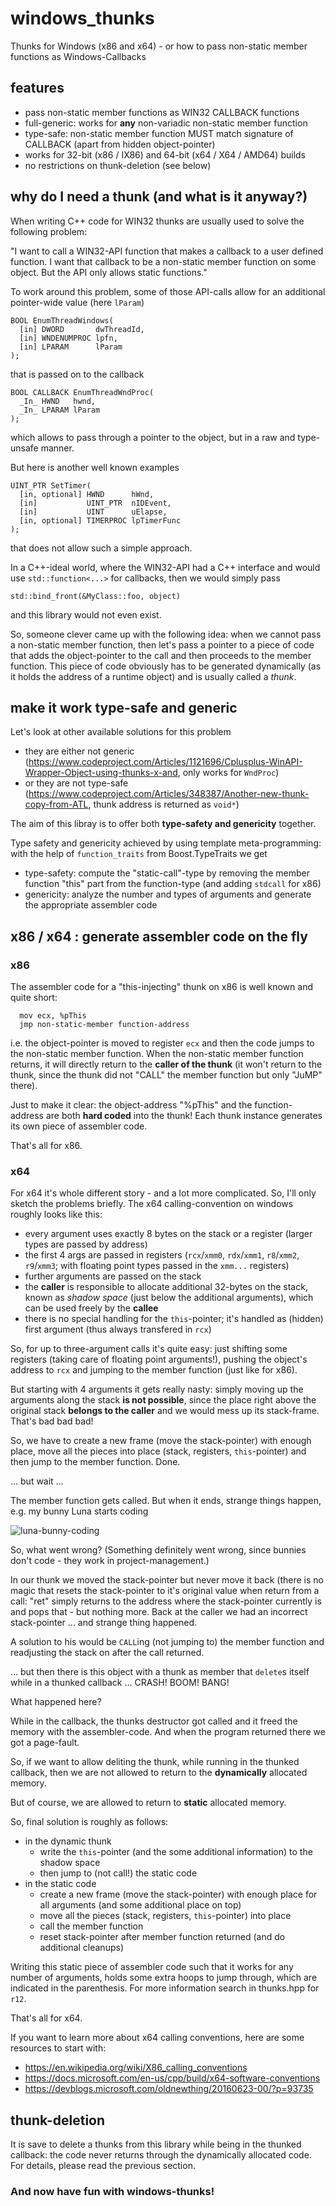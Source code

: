 # windows_thunks
Thunks for Windows (x86 and x64) - or how to pass non-static member functions as Windows-Callbacks

## features
- pass non-static member functions as WIN32 CALLBACK functions
- full-generic: works for __any__ non-variadic non-static member function
- type-safe: non-static member function MUST match signature of CALLBACK (apart from hidden object-pointer) 
- works for 32-bit (x86 / IX86) and 64-bit (x64 / X64 / AMD64) builds
- no restrictions on thunk-deletion (see below)

## why do I need a thunk (and what is it anyway?)
When writing C++ code for WIN32 thunks are usually used to solve the following problem:

"I want to call a WIN32-API function that makes a callback to a user defined function. I want that callback to be a non-static member function on some object. But the API only allows static functions."

To work around this problem, some of those API-calls allow for an additional pointer-wide value (here `lParam`)
```
BOOL EnumThreadWindows(
  [in] DWORD       dwThreadId,
  [in] WNDENUMPROC lpfn,
  [in] LPARAM      lParam
);
```
that is passed on to the callback
```
BOOL CALLBACK EnumThreadWndProc(
  _In_ HWND   hwnd,
  _In_ LPARAM lParam
);
```
which allows to pass through a pointer to the object, but in a raw and type-unsafe manner.

But here is another well known examples
```
UINT_PTR SetTimer(
  [in, optional] HWND      hWnd,
  [in]           UINT_PTR  nIDEvent,
  [in]           UINT      uElapse,
  [in, optional] TIMERPROC lpTimerFunc
);
```
that does not allow such a simple approach.

In a C++-ideal world, where the WIN32-API had a C++ interface and would use `std::function<...>` for callbacks, then we would simply pass

```std::bind_front(&MyClass::foo, object)```

and this library would not even exist.

So, someone clever came up with the following idea: when we cannot pass a non-static member function, then let's pass a pointer to a piece of code that adds the object-pointer to the call and then proceeds to the member function. This piece of code obviously has to be generated dynamically (as it holds the address of a runtime object) and is usually called a _thunk_.

## make it work type-safe and generic
Let's look at other available solutions for this problem 
- they are either not generic (https://www.codeproject.com/Articles/1121696/Cplusplus-WinAPI-Wrapper-Object-using-thunks-x-and, only works for `WndProc`)
- or they are not type-safe (https://www.codeproject.com/Articles/348387/Another-new-thunk-copy-from-ATL, thunk address is returned as `void*`)

The aim of this libray is to offer both __type-safety and genericity__ together.

Type safety and genericity achieved by using template meta-programming: with the help of `function_traits` from Boost.TypeTraits we get
- type-safety: compute the "static-call"-type by removing the member function "this" part from the function-type (and adding `stdcall` for x86)
- genericity: analyze the number and types of arguments and generate the appropriate assembler code

## x86 / x64 : generate assembler code on the fly
### x86
The assembler code for a "this-injecting" thunk on x86 is well known and quite short:
```
  mov ecx, %pThis
  jmp non-static-member function-address
```
i.e. the object-pointer is moved to register `ecx` and then the code jumps to the non-static member function. When the non-static member function returns, it will directly return to the __caller of the thunk__ (it won't return to the thunk, since the thunk did not "CALL" the member function but only "JuMP" there).

Just to make it clear: the object-address "%pThis" and the function-address are both __hard coded__ into the thunk! Each thunk instance generates its own piece of assembler code.

That's all for x86. 

### x64
For x64 it's whole different story - and a lot more complicated. So, I'll only sketch the problems briefly. The x64 calling-convention on windows roughly looks like this:

- every argument uses exactly 8 bytes on the stack or a register (larger types are passed by address)
- the first 4 args are passed in registers (`rcx`/`xmm0`, `rdx`/`xmm1`, `r8`/`xmm2`, `r9`/`xmm3`;  with floating point types passed in the `xmm...` registers)
- further arguments are passed on the stack
- the __caller__ is responsible to allocate additional 32-bytes on the stack, known as _shadow space_ (just below the additional arguments), which can be used freely by the __callee__ 
- there is no special handling for the `this`-pointer; it's handled as (hidden) first argument (thus always transfered in `rcx`)

So, for up to three-argument calls it's quite easy: just shifting some registers (taking care of floating point arguments!), pushing the object's address to `rcx` and jumping to the member function (just like for x86).

But starting with 4 arguments it gets really nasty: simply moving up the arguments along the stack __is not possible__, since the place right above the original stack __belongs to the caller__ and we would mess up its stack-frame. That's bad bad bad!

So, we have to create a new frame (move the stack-pointer) with enough place, move all the pieces into place (stack, registers, `this`-pointer) and then jump to the member function. Done.

... but wait ...

The member function gets called. But when it ends, strange things happen, e.g. my bunny Luna starts coding

![luna-bunny-coding](/pictures/luna_coding.png)


So, what went wrong? (Something definitely went wrong, since bunnies don't code - they work in project-management.)

In our thunk we moved the stack-pointer but never move it back (there is no magic that resets the stack-pointer to it's original value when return from a call: "ret" simply returns to the address where the stack-pointer currently is and pops that - but nothing more. Back at the caller we had an incorrect stack-pointer ... and strange thing happened.

A solution to his would be `CALL`ing (not jumping to) the member function and readjusting the stack on after the call returned.

... but then there is this object with a thunk as member that `delete`s itself while in a thunked callback ... CRASH! BOOM! BANG!

What happened here?

While in the callback, the thunks destructor got called and it freed the memory with the assembler-code. And when the program returned there we got a page-fault.

So, if we want to allow deliting the thunk, while running in the thunked callback, then we are not allowed to return to the __dynamically__ allocated memory.

But of course, we are allowed to return to __static__ allocated memory. 

So, final solution is roughly as follows:
- in the dynamic thunk
  - write the `this`-pointer (and the some additional information) to the shadow space
  - then jump to (not call!) the static code
- in the static code
  - create a new frame (move the stack-pointer) with enough place for all arguments (and some additional place on top)
  - move all the pieces (stack, registers, `this`-pointer) into place
  - call the member function
  - reset stack-pointer after member function returned (and do additional cleanups)
 
Writing this static piece of assembler code such that it works for any number of arguments, holds some extra hoops to jump through, which are indicated in the parenthesis. For more information search in thunks.hpp for `r12`.

That's all for x64. 

If you want to learn more about x64 calling conventions, here are some resources to start with:
- https://en.wikipedia.org/wiki/X86_calling_conventions
- https://docs.microsoft.com/en-us/cpp/build/x64-software-conventions
- https://devblogs.microsoft.com/oldnewthing/20160623-00/?p=93735

## thunk-deletion
It is save to delete a thunks from this library while being in the thunked callback: the code never returns through the dynamically allocated code. For details, please read the previous section.


### And now have fun with windows-thunks!
